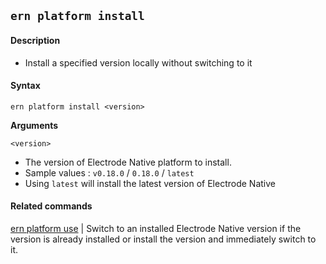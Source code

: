 ## `ern platform install`

#### Description

* Install a specified version locally without switching to it  

#### Syntax

`ern platform install <version>` 

**Arguments**

`<version>`

* The version of Electrode Native platform to install. 
* Sample values : `v0.18.0` / `0.18.0` / `latest`
* Using `latest` will install the latest version of Electrode Native

#### Related commands

[ern platform use] | Switch to an installed Electrode Native version if the version is already installed or install the version and immediately switch to it.

[ern platform use]: ./use.md